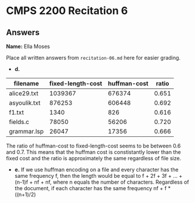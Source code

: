 # CMPS 2200 Recitation 6
## Answers

**Name:** Ella Moses


Place all written answers from `recitation-06.md` here for easier grading.



- **d.**

| filename     |   fixed-length-cost |   huffman-cost |   ratio |
|--------------|---------------------|----------------|---------|
| alice29.txt  |             1039367 |         676374 |   0.651 |
| asyoulik.txt |              876253 |         606448 |   0.692 |
| f1.txt       |                1340 |            826 |   0.616 |
| fields.c     |               78050 |          56206 |   0.720 |
| grammar.lsp  |               26047 |          17356 |   0.666 |

The ratio of huffman-cost to fixed-length-cost seems to be between 0.6 and 0.7. This means that the huffman cost is constistantly lower than the fixed cost and the ratio is approximately the same regardless of file size. 




- **e.**
If we use huffman encoding on a file and every character has the same frequency f, then the length would be equal to f + 2f + 3f + ... + (n-1)f + nf + nf, where n equals the number of characters. Regardless of the document, if each character has the same frequency nf + f * ((n+1)/2)

